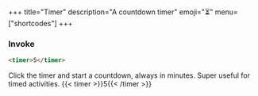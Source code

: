 +++
title="Timer"
description="A countdown timer"
emoji="⏳"
menu=["shortcodes"]
+++

### Invoke

```html
<timer>5</timer>
```

Click the timer and start a countdown, always in minutes. Super useful for timed activities. {{< timer >}}5{{< /timer >}}
